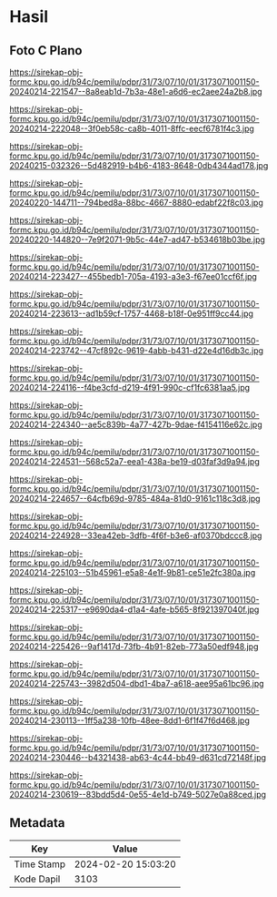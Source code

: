 # Hasil

## Foto C Plano

https://sirekap-obj-formc.kpu.go.id/b94c/pemilu/pdpr/31/73/07/10/01/3173071001150-20240214-221547--8a8eab1d-7b3a-48e1-a6d6-ec2aee24a2b8.jpg

https://sirekap-obj-formc.kpu.go.id/b94c/pemilu/pdpr/31/73/07/10/01/3173071001150-20240214-222048--3f0eb58c-ca8b-4011-8ffc-eecf6781f4c3.jpg

https://sirekap-obj-formc.kpu.go.id/b94c/pemilu/pdpr/31/73/07/10/01/3173071001150-20240215-032326--5d482919-b4b6-4183-8648-0db4344ad178.jpg

https://sirekap-obj-formc.kpu.go.id/b94c/pemilu/pdpr/31/73/07/10/01/3173071001150-20240220-144711--794bed8a-88bc-4667-8880-edabf22f8c03.jpg

https://sirekap-obj-formc.kpu.go.id/b94c/pemilu/pdpr/31/73/07/10/01/3173071001150-20240220-144820--7e9f2071-9b5c-44e7-ad47-b534618b03be.jpg

https://sirekap-obj-formc.kpu.go.id/b94c/pemilu/pdpr/31/73/07/10/01/3173071001150-20240214-223427--455bedb1-705a-4193-a3e3-f67ee01ccf6f.jpg

https://sirekap-obj-formc.kpu.go.id/b94c/pemilu/pdpr/31/73/07/10/01/3173071001150-20240214-223613--ad1b59cf-1757-4468-b18f-0e951ff9cc44.jpg

https://sirekap-obj-formc.kpu.go.id/b94c/pemilu/pdpr/31/73/07/10/01/3173071001150-20240214-223742--47cf892c-9619-4abb-b431-d22e4d16db3c.jpg

https://sirekap-obj-formc.kpu.go.id/b94c/pemilu/pdpr/31/73/07/10/01/3173071001150-20240214-224116--f4be3cfd-d219-4f91-990c-cf1fc6381aa5.jpg

https://sirekap-obj-formc.kpu.go.id/b94c/pemilu/pdpr/31/73/07/10/01/3173071001150-20240214-224340--ae5c839b-4a77-427b-9dae-f4154116e62c.jpg

https://sirekap-obj-formc.kpu.go.id/b94c/pemilu/pdpr/31/73/07/10/01/3173071001150-20240214-224531--568c52a7-eea1-438a-be19-d03faf3d9a94.jpg

https://sirekap-obj-formc.kpu.go.id/b94c/pemilu/pdpr/31/73/07/10/01/3173071001150-20240214-224657--64cfb69d-9785-484a-81d0-9161c118c3d8.jpg

https://sirekap-obj-formc.kpu.go.id/b94c/pemilu/pdpr/31/73/07/10/01/3173071001150-20240214-224928--33ea42eb-3dfb-4f6f-b3e6-af0370bdccc8.jpg

https://sirekap-obj-formc.kpu.go.id/b94c/pemilu/pdpr/31/73/07/10/01/3173071001150-20240214-225103--51b45961-e5a8-4e1f-9b81-ce51e2fc380a.jpg

https://sirekap-obj-formc.kpu.go.id/b94c/pemilu/pdpr/31/73/07/10/01/3173071001150-20240214-225317--e9690da4-d1a4-4afe-b565-8f921397040f.jpg

https://sirekap-obj-formc.kpu.go.id/b94c/pemilu/pdpr/31/73/07/10/01/3173071001150-20240214-225426--9af1417d-73fb-4b91-82eb-773a50edf948.jpg

https://sirekap-obj-formc.kpu.go.id/b94c/pemilu/pdpr/31/73/07/10/01/3173071001150-20240214-225743--3982d504-dbd1-4ba7-a618-aee95a61bc96.jpg

https://sirekap-obj-formc.kpu.go.id/b94c/pemilu/pdpr/31/73/07/10/01/3173071001150-20240214-230113--1ff5a238-10fb-48ee-8dd1-6f1f47f6d468.jpg

https://sirekap-obj-formc.kpu.go.id/b94c/pemilu/pdpr/31/73/07/10/01/3173071001150-20240214-230446--b4321438-ab63-4c44-bb49-d631cd72148f.jpg

https://sirekap-obj-formc.kpu.go.id/b94c/pemilu/pdpr/31/73/07/10/01/3173071001150-20240214-230619--83bdd5d4-0e55-4e1d-b749-5027e0a88ced.jpg


## Metadata

| Key        | Value               |
| ---------- | ------------------- |
| Time Stamp | 2024-02-20 15:03:20 |
| Kode Dapil | 3103                |



